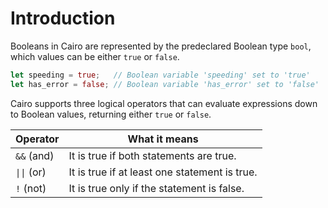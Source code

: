 # Introduction

Booleans in Cairo are represented by the predeclared Boolean type `bool`, which values can be either `true` or `false`.

```rust
let speeding = true;   // Boolean variable 'speeding' set to 'true'
let has_error = false; // Boolean variable 'has_error' set to 'false' 
```

Cairo supports three logical operators that can evaluate expressions down to Boolean values, returning either `true` or `false`.

| Operator    | What it means                                 |
| ----------- | --------------------------------------------- |
| `&&` (and)  | It is true if both statements are true.       |
| `\|\|` (or) | It is true if at least one statement is true. |
| `!` (not)   | It is true only if the statement is false.    |